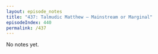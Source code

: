 ```yaml
---
layout: episode_notes
title: "437: Talmudic Matthew — Mainstream or Marginal"
episodeIndex: 440
permalink: /437
---
```

No notes yet.
